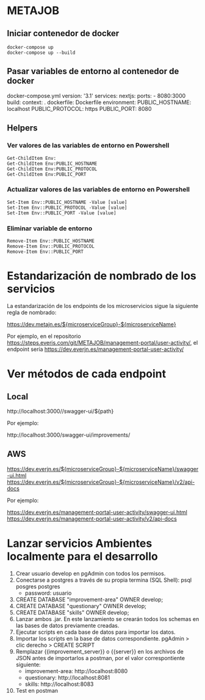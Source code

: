 # METAJOB

## Iniciar contenedor de docker

    docker-compose up
    docker-compose up --build

## Pasar variables de entorno al contenedor de docker

docker-compose.yml
    version: '3.1'
    services:
    nextjs:
        ports:
            - 8080:3000
        build:
            context: .
            dockerfile: Dockerfile
        environment:
            PUBLIC_HOSTNAME: localhost
            PUBLIC_PROTOCOL: https
            PUBLIC_PORT: 8080

## Helpers

### Ver valores de las variables de entorno en Powershell

    Get-ChildItem Env:
    Get-ChildItem Env:PUBLIC_HOSTNAME
    Get-ChildItem Env:PUBLIC_PROTOCOL
    Get-ChildItem Env:PUBLIC_PORT

### Actualizar valores de las variables de entorno en Powershell

    Set-Item Env::PUBLIC_HOSTNAME -Value [value]
    Set-Item Env::PUBLIC_PROTOCOL -Value [value]
    Set-Item Env::PUBLIC_PORT -Value [value]


### Eliminar variable de entorno

    Remove-Item Env::PUBLIC_HOSTNAME
    Remove-Item Env::PUBLIC_PROTOCOL
    Remove-Item Env::PUBLIC_PORT

# Estandarización de nombrado de los servicios

La estandarización de los endpoints de los microservicios sigue la siguiente regla de nombrado:

https://dev.metajn.es/${microserviceGroup}-${microserviceName}

Por ejemplo, en el repositorio https://steps.everis.com/git/METAJOB/management-portal/user-activity/, el endpoint sería https://dev.everjn.es/management-portal-user-activity/

# Ver métodos de cada endpoint

## Local

http://localhost:3000//swagger-ui/${path}

Por ejemplo:

http://localhost:3000/swagger-ui/improvements/

## AWS

https://dev.everjn.es/${microserviceGroup}-${microserviceName}/swagger-ui.html
https://dev.everjn.es/${microserviceGroup}-${microserviceName}/v2/api-docs

Por ejemplo:

https://dev.everjn.es/management-portal-user-activity/swagger-ui.html
https://dev.everjn.es/management-portal-user-activity/v2/api-docs

# Lanzar servicios Ambientes localmente para el desarrollo

1. Crear usuario develop en pgAdmin con todos los permisos.
1. Conectarse a postgres a través de su propia termina (SQL Shell): psql posgres postgres
    - password: usuario
3. CREATE DATABASE "improvement-area" OWNER develop;
4. CREATE DATABASE "questionary" OWNER develop;
5. CREATE DATABASE "skills" OWNER develop;
6. Lanzar ambos .jar. En este lanzamiento se crearán todos los schemas en las bases de datos previamente creadas.
7. Ejecutar scripts en cada base de datos para importar los datos.
8. Importar los scripts en la base de datos correspondiente. pgAdmin > clic derecho > CREATE SCRIPT
9. Remplazar {{improvement_server}} o  {{server}} en los archivos de JSON antes de importarlos a postman, por el valor correspontiente siguiente:
    - improvement-area: http://localhost:8080
    - questionary: http://localhost:8081
    - skills: http://localhost:8083
9. Test en postman